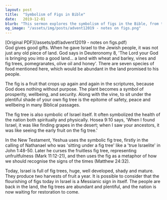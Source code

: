 ```yaml
---
layout: post
title:  "Symbolism of Figs in Bible"
date:   2019-12-01
blurb: "This sermon explores the symbolism of figs in the Bible, from their first appearance in the Garden of Eden to their representation of Israel's spiritual and physical health. The sermon also discusses how figs symbolize prosperity, wellbeing, and security, and how their flourishing in modern-day Israel could be seen as a Messianic sign."
og_image: "/assets/img/posts/advent12019 - notes on figs.png"
---
```

[Original PDF](/assets/pdf/advent12019 - notes on figs.pdf)    
God gives good gifts. When he gave Israel to the Jewish people, it was not just any old piece of land. God says in Deuteronomy 8, 'The Lord your God is bringing you into a good land... a land with wheat and barley, vines and fig trees, pomegranates, olive oil and honey'. There are seven species of food mentioned here, which would be abundant in the land promised to his people.

The fig is a fruit that crops up again and again in the scriptures, because God does nothing without purpose. The plant becomes a symbol of prosperity, wellbeing, and security. Along with the vine, to sit under the plentiful shade of your own fig tree is the epitome of safety, peace and wellbeing in many Biblical passages.

The fig tree is also symbolic of Israel itself. It often symbolized the health of the nation both spiritually and physically. Hosea 9:10 says, 'When I found Israel, it was like finding grapes in the desert; when I saw your ancestors, it was like seeing the early fruit on the fig tree.'

In the New Testament, Yeshua uses the symbolic fig tree, firstly in the calling of Nathanael who was 'sitting under a fig tree' like a 'true Israelite' in John 1:48-50. Later he curses the fruitless fig tree, representing unfruitfulness (Mark 11:12-21), and then uses the fig as a metaphor of how we should recognise the signs of the times (Matthew 24:32).

Today, Israel is full of fig trees, huge, well developed, shady and mature. They produce two harvests of fruit a year. It is possible to consider that the flourishing of figs today in Israel is a Messianic sign in itself. The people are back in the land, the fig trees are abundant and plentiful, and the nation is now waiting for restoration to come.
